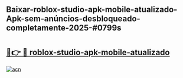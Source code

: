 ## Baixar-roblox-studio-apk-mobile-atualizado-Apk-sem-anúncios-desbloqueado-completamente-2025-#0799s

# <h2><a href="https://ainizakaria.my?title=roblox-studio-apk-mobile-atualizado&ref=22M">🔗👉 🔴 roblox-studio-apk-mobile-atualizado</a></h2>

[![acn](https://github.com/user-attachments/assets/0f9c940e-d8b0-45ae-aac7-cd30a18b3e1c)](https://ainizakaria.my?title=roblox-studio-apk-mobile-atualizado&ref=22M)

